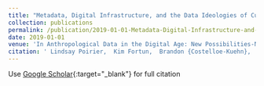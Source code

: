 ```yaml
---
title: "Metadata, Digital Infrastructure, and the Data Ideologies of Cultural Anthropology"
collection: publications
permalink: /publication/2019-01-01-Metadata-Digital-Infrastructure-and-the-Data-Ideologies-of-Cultural-Anthropology
date: 2019-01-01
venue: 'In Anthropological Data in the Digital Age: New Possibilities-New Challenges'
citation: ' Lindsay Poirier,  Kim Fortun,  Brandon {Costelloe-Kuehn},  Mike Fortun. 2019.&quot;Metadata, Digital Infrastructure, and the Data Ideologies of Cultural Anthropology.&quot; <i>In Anthropological Data in the Digital Age: New Possibilities-New Challenges</i>. {Palgrave Macillan}'
---
```

Use [Google Scholar](https://scholar.google.com/scholar?q=Metadata,+Digital+Infrastructure,+and+the+Data+Ideologies+of+Cultural+Anthropology){:target="_blank"} for full citation